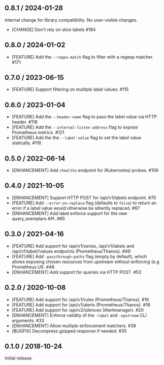 ## 0.8.1 / 2024-01-28

Internal change for library compatibility. No user-visible changes.

* [CHANGE] Don't rely on slice labels #184

## 0.8.0 / 2024-01-02

* [FEATURE] Add the `--regex-match` flag to filter with a regexp matcher. #171

## 0.7.0 / 2023-06-15

* [FEATURE] Support filtering on multiple label values. #115

## 0.6.0 / 2023-01-04

* [FEATURE] Add the `--header-name` flag to pass the label value via HTTP header. #118
* [FEATURE] Add the `--internal-listen-address` flag to expose Prometheus metrics. #121
* [FEATURE] Add the the `--label-value` flag to set the label value statically. #116

## 0.5.0 / 2022-06-14

* [ENHANCEMENT] Add `/healthz` endpoint for (Kubernetes) probes. #106

## 0.4.0 / 2021-10-05

* [ENHANCEMENT] Support HTTP POST for /api/v1/labels endpoint. #70
* [FEATURE] Add `--error-on-replace` flag (defaults to `false`) to return an error if a label value would otherwise be siltently replaced. #67
* [ENHANCEMENT] Add label enforce support for the new query_exemplars API. #65

## 0.3.0 / 2021-04-16

* [FEATURE] Add support for /api/v1/series, /api/v1/labels and /api/v1/label/<name>/values endpoints (Prometheus/Thanos). #49
* [FEATURE] Add `-passthrough-paths` flag (empty by default), which allows exposing chosen resources from upstream without enforcing (e.g Prometheus UI). #48
* [ENHANCEMENT] Add support for queries via HTTP POST. #53

## 0.2.0 / 2020-10-08

* [FEATURE] Add support for /api/v1/rules (Prometheus/Thanos). #16
* [FEATURE] Add support for /api/v1/alerts (Prometheus/Thanos). #18
* [FEATURE] Add support for /api/v2/silences (Alertmanager). #20
* [ENHANCEMENT] Enforce validity of the `-label` and `-upstream` CLI arguments. #33
* [ENHANCEMENT] Allow multiple enforcement matchers. #39
* [BUGFIX] Decompress gzipped response if needed. #35

## 0.1.0 / 2018-10-24

Initial release.
